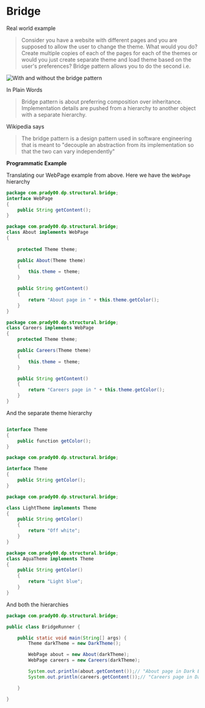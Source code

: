 Bridge
=======
Real world example
> Consider you have a website with different pages and you are supposed to allow the user to change the theme. What would you do? Create multiple copies of each of the pages for each of the themes or would you just create separate theme and load theme based on the user's preferences? Bridge pattern allows you to do the second i.e.

![With and without the bridge pattern](https://cloud.githubusercontent.com/assets/11269635/23065293/33b7aea0-f515-11e6-983f-98823c9845ee.png)

In Plain Words
> Bridge pattern is about preferring composition over inheritance. Implementation details are pushed from a hierarchy to another object with a separate hierarchy.

Wikipedia says
> The bridge pattern is a design pattern used in software engineering that is meant to "decouple an abstraction from its implementation so that the two can vary independently"

**Programmatic Example**

Translating our WebPage example from above. Here we have the `WebPage` hierarchy

```java
package com.prady00.dp.structural.bridge;
interface WebPage
{
    public String getContent();
}
```

```java
package com.prady00.dp.structural.bridge;
class About implements WebPage
{
   
	protected Theme theme;

    public About(Theme theme)
    {
        this.theme = theme;
    }

    public String getContent()
    {
        return "About page in " + this.theme.getColor();
    }
}
```

```java
package com.prady00.dp.structural.bridge;
class Careers implements WebPage
{
    protected Theme theme;

    public Careers(Theme theme)
    {
        this.theme = theme;
    }

    public String getContent()
    {
        return "Careers page in " + this.theme.getColor();
    }
}
```
And the separate theme hierarchy
```java

interface Theme
{
    public function getColor();
}

```

```java
package com.prady00.dp.structural.bridge;

interface Theme
{
    public String getColor();
}
```

```java
package com.prady00.dp.structural.bridge;

class LightTheme implements Theme
{
    public String getColor()
    {
        return "Off white";
    }
}

```

```java
package com.prady00.dp.structural.bridge;
class AquaTheme implements Theme
{
    public String getColor()
    {
        return "Light blue";
    }
}
```
And both the hierarchies
```java
package com.prady00.dp.structural.bridge;

public class BridgeRunner {

	public static void main(String[] args) {
		Theme darkTheme = new DarkTheme();

		WebPage about = new About(darkTheme);
		WebPage careers = new Careers(darkTheme);

		System.out.println(about.getContent());// "About page in Dark Black";
		System.out.println(careers.getContent());// "Careers page in Dark Black";

	}

}

```